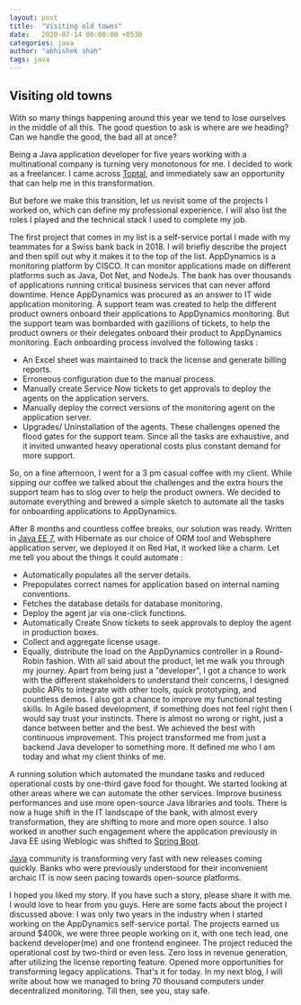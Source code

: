 ```yaml
---
layout: post
title:  "Visiting old towns"
date:   2020-07-14 00:00:00 +0530
categories: java
author: "abhishek shah"
tags: java
---
```


## Visiting old towns

With so many things happening around this year we tend to lose ourselves in the middle of all this. The good question to ask is where are we heading? Can we handle the good, the bad all at once?

Being a Java application developer for five years working with a multinational company is turning very monotonous for me. I decided to work as a freelancer. I came across [Toptal](https://www.toptal.com), and immediately saw an opportunity that can help me in this transformation. 

But before we make this transition, let us revisit some of the projects I worked on, which can define my professional experience. I will also list the roles I played and the technical stack I used to complete my job.

The first project that comes in my list is a self-service portal I made with my teammates for a Swiss bank back in 2018. I will briefly describe the project and then spill out why it makes it to the top of the list. AppDynamics is a monitoring platform by CISCO. It can monitor applications made on different platforms such as Java, Dot Net, and NodeJs. The bank has over thousands of applications running critical business services that can never afford downtime. Hence AppDynamics was procured as an answer to IT wide application monitoring. A support team was created to help the different product owners onboard their applications to AppDynamics monitoring. But the support team was bombarded with gazillions of tickets, to help the product owners or their delegates onboard their product to AppDynamics monitoring. Each onboarding process involved the following tasks :
* An Excel sheet was maintained to track the license and generate billing reports.
* Erroneous configuration due to the manual process.
* Manually create Service Now tickets to get approvals to deploy the agents on the application servers.
* Manually deploy the correct versions of the monitoring agent on the application server.
* Upgrades/ Uninstallation of the agents.
These challenges opened the flood gates for the support team. Since all the tasks are exhaustive, and it invited unwanted heavy operational costs plus constant demand for more support.

So, on a fine afternoon, I went for a 3 pm casual coffee with my client. While sipping our coffee we talked about the challenges and the extra hours the support team has to slog over to help the product owners. We decided to automate everything and brewed a simple sketch to automate all the tasks for onboarding applications to AppDynamics.

After 8 months and countless coffee breaks, our solution was ready. Written in [Java EE 7](https://www.toptal.com/java-ee), with Hibernate as our choice of ORM tool and Websphere application server, we deployed it on Red Hat, it worked like a charm. Let me tell you about the things it could automate :
* Automatically populates all the server details.
* Prepopulates correct names for application based on internal naming conventions.
* Fetches the database details for database monitoring.
* Deploy the agent jar via one-click functions.
* Automatically Create Snow tickets to seek approvals to deploy the agent in production boxes. 
* Collect and aggregate license usage. 
* Equally, distribute the load on the AppDynamics controller in a Round-Robin fashion.
With all said about the product, let me walk you through my journey. Apart from being just a "developer", I got a chance to work with the different stakeholders to understand their concerns, I designed public APIs to integrate with other tools, quick prototyping, and countless demos. I also got a chance to improve my functional testing skills. In Agile based development, if something does not feel right then I would say trust your instincts. There is almost no wrong or right, just a dance between better and the best. We achieved the best with continuous improvement. This project transformed me from just a backend Java developer to something more. It defined me who I am today and what my client thinks of me.

A running solution which automated the mundane tasks and reduced operational costs by one-third gave food for thought. We started looking at other areas where we can automate the other services. Improve business performances and use more open-source Java libraries and tools. There is now a huge shift in the IT landscape of the bank, with almost every transformation, they are shifting to more and more open source. I also worked in another such engagement where the application previously in Java EE using Weblogic was shifted to [Spring Boot](https://www.toptal.com/spring-boot). 

[Java](https://www.toptal.com/java) community is transforming very fast with new releases coming quickly. Banks who were previously understood for their inconvenient archaic IT is now seen pacing towards open-source platforms. 

I hoped you liked my story. If you have such a story, please share it with me. I would love to hear from you guys.  Here are some facts about the project I discussed above:
I was only two years in the industry when I started working on the AppDynamics self-service portal.
The projects earned us around $400k, we were three people working on it, with one tech lead, one backend developer(me) and one frontend engineer.
The project reduced the operational cost by two-third or even less.
Zero loss in revenue generation, after utilizing the license reporting feature.
Opened more opportunities for transforming legacy applications.
That's it for today. In my next blog, I will write about how we managed to bring 70 thousand computers under decentralized monitoring. Till then, see you, stay safe. 
